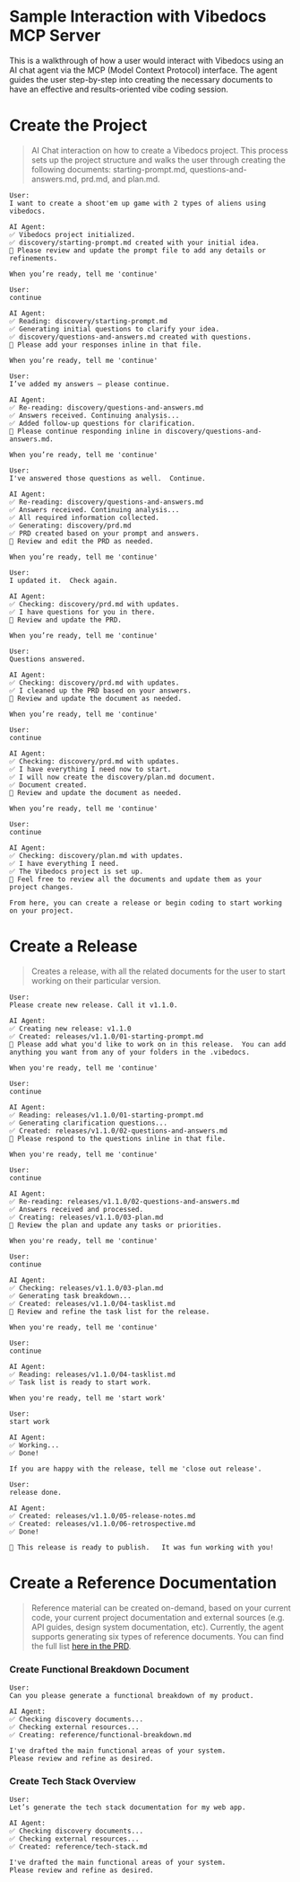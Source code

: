 # Sample Interaction with Vibedocs MCP Server

This is a walkthrough of how a user would interact with Vibedocs using an AI chat agent via the MCP (Model Context Protocol) interface. The agent guides the user step-by-step into creating the necessary documents to have an effective and results-oriented vibe coding session. 

# Create the Project
> AI Chat interaction on how to create a Vibedocs project. This process sets up the project structure and walks the user through creating the following documents: starting-prompt.md, questions-and-answers.md, prd.md, and plan.md.

```
User:
I want to create a shoot'em up game with 2 types of aliens using vibedocs.

AI Agent:
✅ Vibedocs project initialized.
✅ discovery/starting-prompt.md created with your initial idea.
📝 Please review and update the prompt file to add any details or refinements.

When you’re ready, tell me 'continue'
```

```
User:
continue

AI Agent:
✅ Reading: discovery/starting-prompt.md
✅ Generating initial questions to clarify your idea.
✅ discovery/questions-and-answers.md created with questions.
📝 Please add your responses inline in that file.

When you’re ready, tell me 'continue'
```

```
User:
I’ve added my answers — please continue.

AI Agent:
✅ Re-reading: discovery/questions-and-answers.md
✅ Answers received. Continuing analysis...
✅ Added follow-up questions for clarification.
📝 Please continue responding inline in discovery/questions-and-answers.md.

When you’re ready, tell me 'continue'
```

```
User:
I've answered those questions as well.  Continue.

AI Agent:
✅ Re-reading: discovery/questions-and-answers.md
✅ Answers received. Continuing analysis...
✅ All required information collected.
✅ Generating: discovery/prd.md
✅ PRD created based on your prompt and answers.
📝 Review and edit the PRD as needed.

When you’re ready, tell me 'continue'
```

```
User:
I updated it.  Check again.

AI Agent:
✅ Checking: discovery/prd.md with updates.
✅ I have questions for you in there.
📝 Review and update the PRD.

When you’re ready, tell me 'continue'
```

```
User:
Questions answered.

AI Agent:
✅ Checking: discovery/prd.md with updates.
✅ I cleaned up the PRD based on your answers.
📝 Review and update the document as needed.

When you’re ready, tell me 'continue'
```

```
User:
continue

AI Agent:
✅ Checking: discovery/prd.md with updates.
✅ I have everything I need now to start.
✅ I will now create the discovery/plan.md document.
✅ Document created.
📝 Review and update the document as needed.

When you’re ready, tell me 'continue'
```

```
User:
continue

AI Agent:
✅ Checking: discovery/plan.md with updates.
✅ I have everything I need.
✅ The Vibedocs project is set up.
📝 Feel free to review all the documents and update them as your project changes.

From here, you can create a release or begin coding to start working on your project.
```

# Create a Release
> Creates a release, with all the related documents for the user to start working on their particular version.

```
User:
Please create new release. Call it v1.1.0.

AI Agent:
✅ Creating new release: v1.1.0
✅ Created: releases/v1.1.0/01-starting-prompt.md
📝 Please add what you'd like to work on in this release.  You can add anything you want from any of your folders in the .vibedocs.

When you're ready, tell me 'continue'
```

```
User:
continue

AI Agent:
✅ Reading: releases/v1.1.0/01-starting-prompt.md
✅ Generating clarification questions...
✅ Created: releases/v1.1.0/02-questions-and-answers.md
📝 Please respond to the questions inline in that file.

When you're ready, tell me 'continue'
```

```
User:
continue

AI Agent:
✅ Re-reading: releases/v1.1.0/02-questions-and-answers.md
✅ Answers received and processed.
✅ Creating: releases/v1.1.0/03-plan.md
📝 Review the plan and update any tasks or priorities.

When you're ready, tell me 'continue'
```

```
User:
continue

AI Agent:
✅ Checking: releases/v1.1.0/03-plan.md
✅ Generating task breakdown...
✅ Created: releases/v1.1.0/04-tasklist.md
📝 Review and refine the task list for the release.

When you're ready, tell me 'continue'
```

```
User:
continue

AI Agent:
✅ Reading: releases/v1.1.0/04-tasklist.md
✅ Task list is ready to start work.

When you're ready, tell me 'start work'
```

```
User:
start work

AI Agent:
✅ Working... 
✅ Done!

If you are happy with the release, tell me 'close out release'.
```

```
User:
release done.

AI Agent:
✅ Created: releases/v1.1.0/05-release-notes.md
✅ Created: releases/v1.1.0/06-retrospective.md
✅ Done!

🎉 This release is ready to publish.   It was fun working with you!
```

# Create a Reference Documentation
> Reference material can be created on-demand, based on your current code, your current project documentation and external sources (e.g. API guides, design system documentation, etc).  Currently, the agent supports generating six types of reference documents. You can find the full list [here in the PRD](./vibedocs_prd.md#reference-library).

### Create Functional Breakdown Document

```
User:
Can you please generate a functional breakdown of my product.

AI Agent:
✅ Checking discovery documents...
✅ Checking external resources...
✅ Creating: reference/functional-breakdown.md

I've drafted the main functional areas of your system.
Please review and refine as desired.
```

### Create Tech Stack Overview

```
User:
Let’s generate the tech stack documentation for my web app.

AI Agent:
✅ Checking discovery documents...
✅ Checking external resources...
✅ Created: reference/tech-stack.md

I've drafted the main functional areas of your system.
Please review and refine as desired.
```